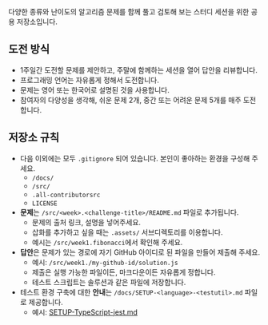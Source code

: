 다양한 종류와 난이도의 알고리즘 문제를 함께 풀고 검토해 보는 스터디 세션을 위한 공용 저장소입니다.

## 도전 방식

- 1주일간 도전할 문제를 제안하고, 주말에 함께하는 세션을 열어 답안을 리뷰합니다.
- 프로그래밍 언어는 자유롭게 정해서 도전합니다.
- 문제는 영어 또는 한국어로 설명된 것을 사용합니다.
- 참여자의 다양성을 생각해, 쉬운 문제 2개, 중간 또는 어려운 문제 5개를 매주 도전합니다.

## 저장소 규칙

- 다음 이외에는 모두 `.gitignore` 되어 있습니다. 본인이 좋아하는 환경을 구성해 주세요.
  - `/docs/`
  - `/src/`
  - `.all-contributorsrc`
  - `LICENSE`
- **문제**는 `/src/<week>.<challenge-title>/README.md` 파일로 추가됩니다.
  - 문제의 출처 링크, 설명을 넣어주세요.
  - 삽화를 추가하고 싶을 때는 `.assets/` 서브디렉토리를 이용합니다.
  - 예시는 `/src/week1.fibonacci`에서 확인해 주세요.
- **답안**은 문제가 있는 경로에 자기 GitHub 아이디로 된 파일을 만들어 제출해 주세요.
  - 예시: `/src/week1./my-github-id/solution.js`
  - 제출은 실행 가능한 파일이든, 마크다운이든 자유롭게 정합니다.
  - 테스트 스크립트는 솔루션과 같은 파일에 저장합니다.
- 테스트 환경 구축에 대한 **안내**는 `/docs/SETUP-<language>-<testutil>.md` 파일로 제공합니다.
  - 예시: [SETUP-TypeScript-jest.md](./docs/SETUP-TypeScript-jest.md)

<!-- ALL-CONTRIBUTORS-LIST:START - Do not remove or modify this section -->
<!-- ALL-CONTRIBUTORS-LIST:END -->
